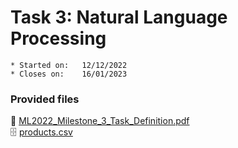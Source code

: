 # Task 3: Natural Language Processing

```
* Started on:   12/12/2022
* Closes on:    16/01/2023
```

### Provided files
📄 [ML2022_Milestone_3_Task_Definition.pdf](https://github.com/schmidt-marvin/ESI_2022_TecAA/tree/main/task03/provided_files/ML2022_Milestone_3_Task_Definition.pdf)<br>
🗄️ [products.csv](https://github.com/schmidt-marvin/ESI_2022_TecAA/tree/main/task03/provided_files/products.csv)<br>